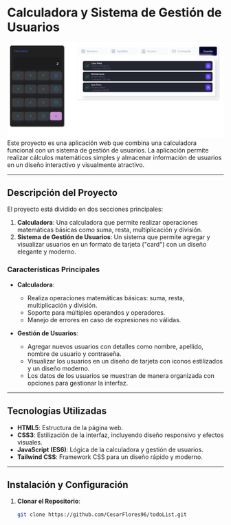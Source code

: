 # Calculadora y Sistema de Gestión de Usuarios
![alt text](image.png)
Este proyecto es una aplicación web que combina una calculadora funcional con un sistema de gestión de usuarios. La aplicación permite realizar cálculos matemáticos simples y almacenar información de usuarios en un diseño interactivo y visualmente atractivo.

---

## Descripción del Proyecto

El proyecto está dividido en dos secciones principales:
1. **Calculadora**: Una calculadora que permite realizar operaciones matemáticas básicas  como suma, resta, multiplicación y división. 
2. **Sistema de Gestión de Usuarios**: Un sistema que permite agregar y visualizar usuarios en un formato de tarjeta ("card") con un diseño elegante y moderno.

### Características Principales

- **Calculadora**:
  - Realiza operaciones matemáticas básicas: suma, resta, multiplicación y división.
  - Soporte para múltiples operandos y operadores.
  - Manejo de errores en caso de expresiones no válidas.
  
- **Gestión de Usuarios**:
  - Agregar nuevos usuarios con detalles como nombre, apellido, nombre de usuario y contraseña.
  - Visualizar los usuarios en un diseño de tarjeta con iconos estilizados y un diseño moderno.
  - Los datos de los usuarios se muestran de manera organizada con opciones para gestionar la interfaz.

---

## Tecnologías Utilizadas

- **HTML5**: Estructura de la página web.
- **CSS3**: Estilización de la interfaz, incluyendo diseño responsivo y efectos visuales.
- **JavaScript (ES6)**: Lógica de la calculadora y gestión de usuarios.
- **Tailwind CSS**: Framework CSS para un diseño rápido y moderno.

---

## Instalación y Configuración

1. **Clonar el Repositorio**:
   ```bash
   git clone https://github.com/CesarFlores96/todoList.git
